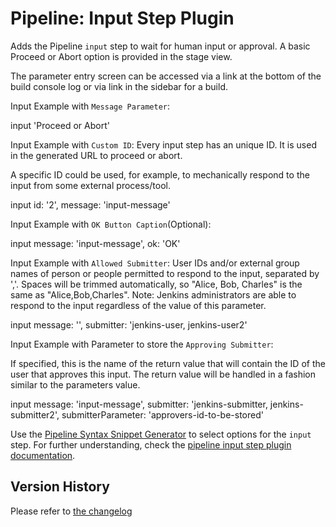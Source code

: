 # Pipeline: Input Step Plugin

Adds the Pipeline `input` step to wait for human input or approval. 
A basic Proceed or Abort option is provided in the stage view. 

The parameter entry screen can be accessed via a link at the bottom of the build console log or via link in the sidebar for a build.

Input Example with `Message Parameter`:

  input 'Proceed or Abort'


Input Example with `Custom ID`:
Every input step has an unique ID. It is used in the generated URL to proceed or abort.

A specific ID could be used, for example, to mechanically respond to the input from some external process/tool.

   input id: '2', message: 'input-message'


Input Example with `OK Button Caption`(Optional):

   input message: 'input-message', ok: 'OK'

Input Example with `Allowed Submitter`:
User IDs and/or external group names of person or people permitted to respond to the input, separated by ','. Spaces will be trimmed automatically, so "Alice, Bob, Charles" is the same as "Alice,Bob,Charles".
Note: Jenkins administrators are able to respond to the input regardless of the value of this parameter.

   input message: '', submitter: 'jenkins-user, jenkins-user2'

Input Example with Parameter to store the `Approving Submitter`:

If specified, this is the name of the return value that will contain the ID of the user that approves this input. The return value will be handled in a fashion similar to the parameters value.

   input message: 'input-message', submitter: 'jenkins-submitter, jenkins-submitter2', submitterParameter: 'approvers-id-to-be-stored'


Use the  [Pipeline Syntax Snippet Generator](https://www.jenkins.io/redirect/pipeline-snippet-generator) to select options for the `input` step.
For further understanding, check the [pipeline input step plugin documentation](https://www.jenkins.io/doc/pipeline/steps/pipeline-input-step/).



## Version History
Please refer to [the changelog](CHANGELOG.md)
